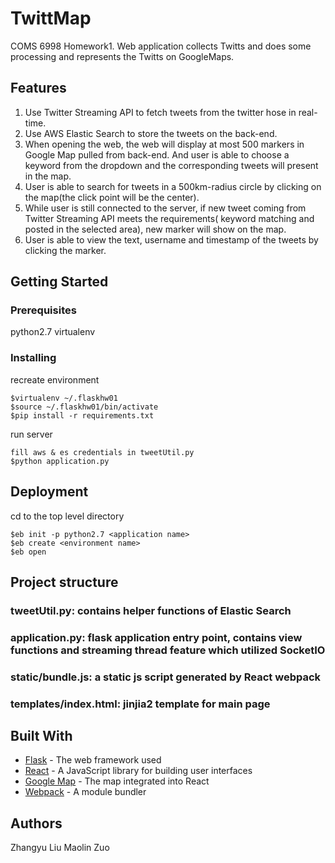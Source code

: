 # TwittMap

COMS 6998 Homework1. 
Web application collects Twitts and does some processing and represents the Twitts on GoogleMaps.


## Features
1. Use Twitter Streaming API to fetch tweets from the twitter hose in real-time.
2. Use AWS Elastic Search to store the tweets on the back-end.
3. When opening the web, the web will display at most 500 markers in Google Map pulled from back-end. And user is able to choose a keyword from the dropdown and the corresponding tweets will present in the map.
4. User is able to search for tweets in a 500km-radius circle by clicking on the map(the click point will be the center).
5. While user is still connected to the server, if new tweet coming from Twitter Streaming API meets the requirements( keyword matching and posted in the selected area), new marker will show on the map.
6. User is able to view the text, username and timestamp of the tweets by clicking the marker.

## Getting Started

### Prerequisites

python2.7 virtualenv

### Installing

recreate environment

```
$virtualenv ~/.flaskhw01
$source ~/.flaskhw01/bin/activate
$pip install -r requirements.txt
```

run server
```
fill aws & es credentials in tweetUtil.py
$python application.py
```

## Deployment

cd to the top level directory
```
$eb init -p python2.7 <application name>
$eb create <environment name>
$eb open
```

## Project structure
### tweetUtil.py: contains helper functions of Elastic Search
### application.py: flask application entry point, contains view functions and streaming thread feature which utilized SocketIO
### static/bundle.js: a static js script generated by React webpack
### templates/index.html: jinjia2 template for main page
## Built With

* [Flask](http://flask.pocoo.org) - The web framework used
* [React](https://reactjs.org) - A JavaScript library for building user interfaces
* [Google Map](https://developers.google.com/maps/documentation/javascript/) - The map integrated into React
* [Webpack](https://webpack.github.io) - A module bundler



## Authors
Zhangyu Liu
Maolin Zuo


